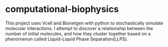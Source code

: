 # computational-biophysics

This project uses Vcell and Bionetgen with python to stochastically simulate molecular interactions. I attempt to discover a relationship between the number of initial molecules, and how they cluster together based on a phenomenon called Liquid-Liquid Phase Separation(LLPS).
